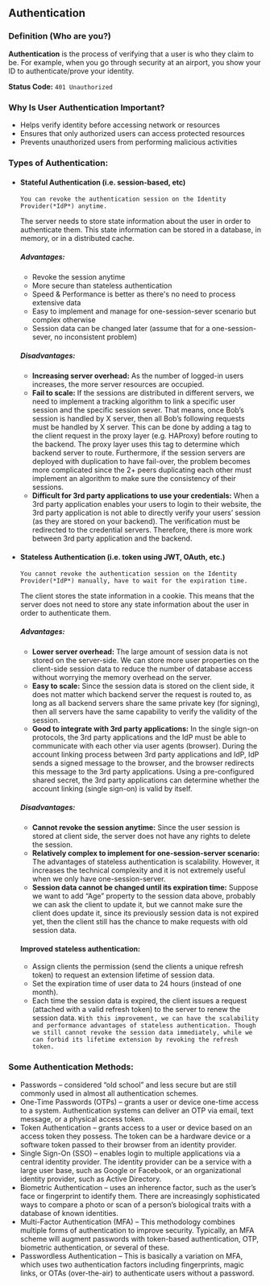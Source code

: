 ## Authentication

### Definition (Who are you?)

**Authentication** is the process of verifying that a user is who they claim to be. For example, when you go through security at an airport, you show your ID to authenticate/prove your identity.

**Status Code:** `401 Unauthorized`

### Why Is User Authentication Important?

- Helps verify identity before accessing network or resources
- Ensures that only authorized users can access protected resources
- Prevents unauthorized users from performing malicious activities

### Types of Authentication:

- #### Stateful Authentication (i.e. session-based, etc)

  `You can revoke the authentication session on the Identity Provider(*IdP*) anytime.`

  The server needs to store state information about the user in order to authenticate them. This state information can be stored in a database, in memory, or in a distributed cache.

  ##### Advantages:

  - Revoke the session anytime
  - More secure than stateless authentication
  - Speed & Performance is better as there's no need to process extensive data
  - Easy to implement and manage for one-session-sever scenario but complex otherwise
  - Session data can be changed later (assume that for a one-session-sever, no inconsistent problem)

  ##### Disadvantages:

  - **Increasing server overhead:** As the number of logged-in users increases, the more server resources are occupied.
  - **Fail to scale:** If the sessions are distributed in different servers, we need to implement a tracking algorithm to link a specific user session and the specific session sever. That means, once Bob’s session is handled by X server, then all Bob’s following requests must be handled by X server. This can be done by adding a tag to the client request in the proxy layer (e.g. HAProxy) before routing to the backend. The proxy layer uses this tag to determine which backend server to route.
    Furthermore, if the session servers are deployed with duplication to have fail-over, the problem becomes more complicated since the 2+ peers duplicating each other must implement an algorithm to make sure the consistency of their sessions.
  - **Difficult for 3rd party applications to use your credentials:** When a 3rd party application enables your users to login to their website, the 3rd party application is not able to directly verify your users’ session (as they are stored on your backend). The verification must be redirected to the credential servers. Therefore, there is more work between 3rd party application and the backend.

- #### Stateless Authentication (i.e. token using JWT, OAuth, etc.)

  `You cannot revoke the authentication session on the Identity Provider(*IdP*) manually, have to wait for the expiration time.`

  The client stores the state information in a cookie. This means that the server does not need to store any state information about the user in order to authenticate them.

  <!-- ##### How Does it Work?

  When the client submits login credentials, the server:

  - verifies the credentials against the DB,
  - generates a temporary **token** & embeds user data (payload) into it,
  - responds back with the token (in body or header)
    The token is stored in the client storage and sends the token along with each request. The server verifies the token & grants access. When the client logs out, the token is cleared from the client storage.

  `Note: If the token on the client storage is deleted, the client would have re-authenticate themselves.`

  - The server signs the token with a secret (private key) to prevent manipulation by the client.
  - The tokens can be opaque (payload contains no user-identifying info) or self-contained (payload contains info that can be used to identify user)
  - Typically sent in `Authorization` header.
  - When a token is about to expire, it can be refreshed i.e. if the client is issued both access & refresh tokens. -->

  ##### Advantages:

  - **Lower server overhead:** The large amount of session data is not stored on the server-side. We can store more user properties on the client-side session data to reduce the number of database access without worrying the memory overhead on the server.
  - **Easy to scale:** Since the session data is stored on the client side, it does not matter which backend server the request is routed to, as long as all backend servers share the same private key (for signing), then all servers have the same capability to verify the validity of the session.
  - **Good to integrate with 3rd party applications:** In the single sign-on protocols, the 3rd party applications and the IdP must be able to communicate with each other via user agents (browser). During the account linking process between 3rd party applications and IdP, IdP sends a signed message to the browser, and the browser redirects this message to the 3rd party applications. Using a pre-configured shared secret, the 3rd party applications can determine whether the account linking (single sign-on) is valid by itself.

  ##### Disadvantages:

  - **Cannot revoke the session anytime:** Since the user session is stored at client side, the server does not have any rights to delete the session.
  - **Relatively complex to implement for one-session-server scenario:** The advantages of stateless authentication is scalability. However, it increases the technical complexity and it is not extremely useful when we only have one-session-server.
  - **Session data cannot be changed until its expiration time:** Suppose we want to add “Age” property to the session data above, probably we can ask the client to update it, but we cannot make sure the client does update it, since its previously session data is not expired yet, then the client still has the chance to make requests with old session data.

  #### Improved stateless authentication:

  - Assign clients the permission (send the clients a unique refresh token) to request an extension lifetime of session data.
  - Set the expiration time of user data to 24 hours (instead of one month).
  - Each time the session data is expired, the client issues a request (attached with a valid refresh token) to the server to renew the session data.
    `With this improvement, we can have the scalability and performance advantages of stateless authentication. Though we still cannot revoke the session data immediately, while we can forbid its lifetime extension by revoking the refresh token.`
    <!-- BLACKLIST TOKENS -->

### Some Authentication Methods:
- Passwords – considered “old school” and less secure but are still commonly used in almost all authentication schemes.
- One-Time Passwords (OTPs) – grants a user or device one-time access to a system. Authentication systems can deliver an OTP via email, text message, or a physical access token.
- Token Authentication – grants access to a user or device based on an access token they possess. The token can be a hardware device or a software token passed to their browser from an identity provider.
- Single Sign-On (SSO)‍ – enables login to multiple applications via a central identity provider. The identity provider can be a service with a large user base, such as Google or Facebook, or an organizational identity provider, such as Active Directory.
- Biometric Authentication – uses an inherence factor, such as the user’s face or fingerprint to identify them. There are increasingly sophisticated ways to compare a photo or scan of a person’s biological traits with a database of known identities.
- Multi-Factor Authentication (MFA) – This methodology combines multiple forms of authentication to improve security. Typically, an MFA scheme will augment passwords with token-based authentication, OTP, biometric authentication, or several of these.
- Passwordless Authentication – This is basically a variation on MFA, which uses two authentication factors including fingerprints, magic links, or OTAs (over-the-air) to authenticate users without a password.

